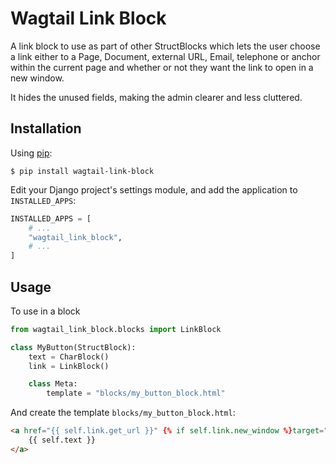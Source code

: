 # Wagtail Link Block

A link block to use as part of other StructBlocks which lets the user choose a link either to a
Page, Document, external URL, Email, telephone or anchor within the current page and whether or
not they want the link to open in a new window.

It hides the unused fields, making the admin clearer and less cluttered.

## Installation

Using [pip](https://pip.pypa.io/):

```console
$ pip install wagtail-link-block
```

Edit your Django project's settings module, and add the application to ``INSTALLED_APPS``:

```python
INSTALLED_APPS = [
    # ...
    "wagtail_link_block",
    # ...
]
```

## Usage

To use in a block

```python
from wagtail_link_block.blocks import LinkBlock

class MyButton(StructBlock):
    text = CharBlock()
    link = LinkBlock()

    class Meta:
        template = "blocks/my_button_block.html"
```

And create the template `blocks/my_button_block.html`:

```html
<a href="{{ self.link.get_url }}" {% if self.link.new_window %}target="_blank"{% endif %}>
    {{ self.text }}
</a>
```
